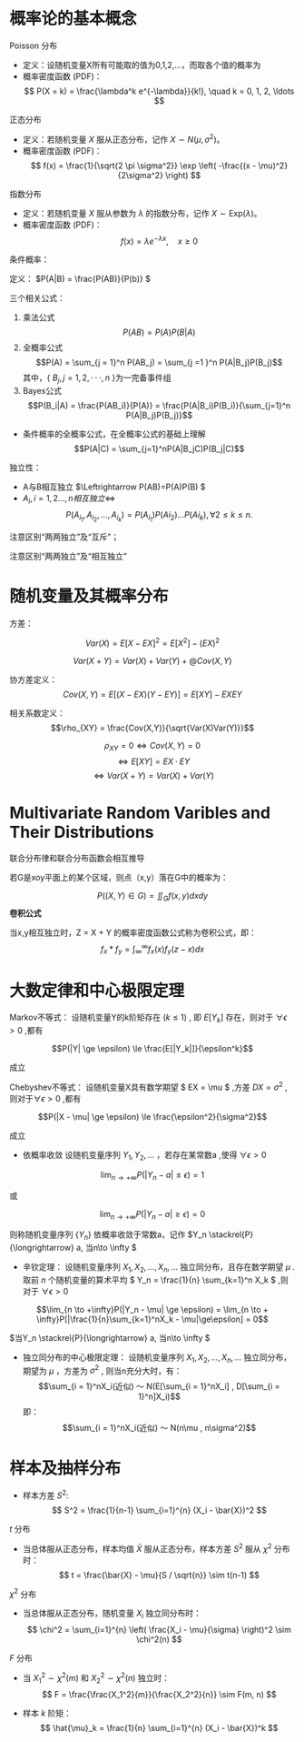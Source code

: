 # 概率论的基本概念

Poisson 分布
- 定义：设随机变量X所有可能取的值为0,1,2,…，而取各个值的概率为
- 概率密度函数 (PDF)：
  $$ P(X = k) = \frac{\lambda^k e^{-\lambda}}{k!}, \quad k = 0, 1, 2, \ldots $$

正态分布
- 定义：若随机变量 $X$ 服从正态分布，记作 $X \sim N(\mu, \sigma^2)$。
- 概率密度函数 (PDF)：
  $$ f(x) = \frac{1}{\sqrt{2 \pi \sigma^2}} \exp \left( -\frac{(x - \mu)^2}{2\sigma^2} \right) $$

指数分布
- 定义：若随机变量 $X$ 服从参数为 $\lambda$ 的指数分布，记作 $X \sim \text{Exp}(\lambda)$。
- 概率密度函数 (PDF)：
  $$ f(x) = \lambda e^{-\lambda x}, \quad x \ge 0 $$


条件概率：

定义： $P(A|B) = \frac{P(AB)}{P(b)} $

三个相关公式：
1. 乘法公式
$$P(AB) = P(A)P(B|A)$$
2. 全概率公式
$$P(A) = \sum_{j = 1}^n P(AB_j) = \sum_{j =1 }^n P(A|B_j)P(B_j)$$
其中，{ $B_j , j = 1,2,···,n$ }为一完备事件组
3. Bayes公式
$$P(B_i|A) = \frac{P(AB_i)}{P(A)} = \frac{P(A|B_i)P(B_i)}{\sum_{j=1}^n P(A|B_j)P(B_j)}$$

- 条件概率的全概率公式，在全概率公式的基础上理解
$$P(A|C) = \sum_{j=1}^nP(A|B_jC)P(B_j|C)$$

独立性：

- A与B相互独立  $\Leftrightarrow P(AB)=P(A)P(B) $
- $A_i,i=1,2\dots ,n 相互独立 \Leftrightarrow$
$$P(A_{i_1} , A_{i_2} , \dots , A_{i_k}) = P(A_{i_1})P(A{i_2})\dots P(A{i_k}),\forall 2\le k\le n.$$

注意区别“两两独立”及“互斥”；

注意区别“两两独立”及“相互独立”

# 随机变量及其概率分布

方差：

$$Var(X) = E[X- EX]^2 = E[X^2] - (EX)^2$$

$$Var(X+Y) = Var(X) + Var(Y) + @Cov(X,Y)$$

协方差定义：
$$Cov(X,Y) = E[(X-EX)(Y-EY)] = E[XY] - EXEY$$

相关系数定义：
$$\rho_{XY} = \frac{Cov(X,Y)}{\sqrt{Var(X)Var(Y)}}$$

$$\rho_{XY} = 0 \Leftrightarrow Cov(X,Y) = 0$$
$$\Leftrightarrow E[XY] = EX·EY$$
$$\Leftrightarrow Var(X+Y) = Var(X) + Var(Y)$$

# Multivariate Random Varibles and Their Distributions

联合分布律和联合分布函数会相互推导

若G是xoy平面上的某个区域，则点（x,y）落在G中的概率为：

$$ P((X,Y)\in G)=\iint_{G}f(x,y)dxdy $$
**卷积公式**

当x,y相互独立时，Z = X + Y 的概率密度函数公式称为卷积公式，即：
$$ f_x * f_y = \int_{\infty}^{\infty}f_x(x)f_y(z-x)dx $$
# 大数定律和中心极限定理

Markov不等式：
设随机变量Y的k阶矩存在 $( k \le 1 )$ , 即 $E[Y_k]$ 存在，则对于 $\forall \epsilon \gt  0$ ,都有

$$P(|Y| \ge \epsilon) \le \frac{E[|Y_k|]}{\epsilon^k}$$

成立

Chebyshev不等式：
设随机变量X具有数学期望 $ EX = \mu $ ,方差 $DX = \sigma^2$ , 则对于$\forall \epsilon \gt  0$ ,都有

$$P(|X - \mu| \ge \epsilon) \le \frac{\epsilon^2}{\sigma^2}$$

成立

- 依概率收敛
设随机变量序列 $Y_1,Y_2,\dots$ ，若存在某常数a ,使得 $\forall \epsilon \gt  0$

$$\lim_{n \to +\infty}P(|Y_n - a|\le \epsilon) = 1 $$

或

$$\lim_{n \to +\infty}P(|Y_n - a|\ge \epsilon) = 0 $$

则称随机变量序列 $\{ Y_n \}$ 依概率收敛于常数a，记作  $Y_n \stackrel{P}{\longrightarrow}  a, 当n\to \infty $

- 辛钦定理：
设随机变量序列 $X_1 , X_2 , \dots , X_n ,\dots$ 独立同分布，且存在数学期望 $\mu$ .取前 $n$ 个随机变量的算术平均
$ Y_n = \frac{1}{n} \sum_{k=1}^n X_k $ ,则对于 $\forall \epsilon \gt  0$

$$\lim_{n \to +\infty}P(|Y_n - \mu| \ge \epsilon) = \lim_{n \to + \infty}P[|\frac{1}{n}\sum_{k=1}^nX_k - \mu|\ge\epsilon] = 0$$

$当Y_n \stackrel{P}{\longrightarrow}  a, 当n\to \infty $

- 独立同分布的中心极限定理：
设随机变量序列 $X_1 , X_2 , \dots , X_n ,\dots$ 独立同分布，期望为 $\mu$ ，方差为 $\sigma^2$ , 则当n充分大时，有：
$$\sum_{i = 1}^nX_i(近似) ～ N(E[\sum_{i = 1}^nX_i] , D[\sum_{i = 1}^n]X_i)$$
即：
$$\sum_{i = 1}^nX_i(近似) ～ N(n\mu , n\sigma^2)$$

# 样本及抽样分布



- 样本方差 $S^2$:
  $$ S^2 = \frac{1}{n-1} \sum_{i=1}^{n} (X_i - \bar{X})^2 $$


 $t$ 分布

- 当总体服从正态分布，样本均值 $\bar{X}$ 服从正态分布，样本方差 $S^2$ 服从 $\chi^2$ 分布时：
  $$ t = \frac{\bar{X} - \mu}{S / \sqrt{n}} \sim t(n-1) $$

 $\chi^2$ 分布

- 当总体服从正态分布，随机变量 $X_i$ 独立同分布时：
  $$ \chi^2 = \sum_{i=1}^{n} \left( \frac{X_i - \mu}{\sigma} \right)^2 \sim \chi^2(n) $$

 $F$ 分布

- 当 $X_1^2 \sim \chi^2(m)$ 和 $X_2^2 \sim \chi^2(n)$ 独立时：
  $$ F = \frac{\frac{X_1^2}{m}}{\frac{X_2^2}{n}} \sim F(m, n) $$


- 样本 $k$ 阶矩：
  $$ \hat{\mu}_k = \frac{1}{n} \sum_{i=1}^{n} (X_i - \bar{X})^k $$

